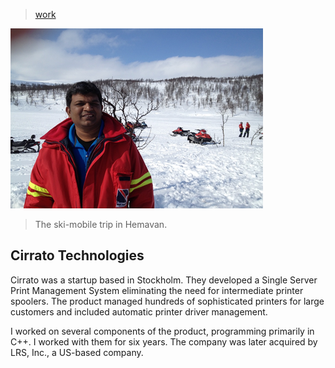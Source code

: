 > [work](./)

![cirrato](photos/hemavan-12.png)

> The ski-mobile trip in Hemavan.

## Cirrato Technologies

Cirrato was a startup based in Stockholm.  They developed a Single Server Print Management System eliminating the need for intermediate printer spoolers.
The product managed hundreds of sophisticated printers for large customers and included automatic printer driver management.

I worked on several components of the product, programming primarily in C++.  I worked with them for six years.  The company was later acquired by LRS, Inc., a US-based company.

